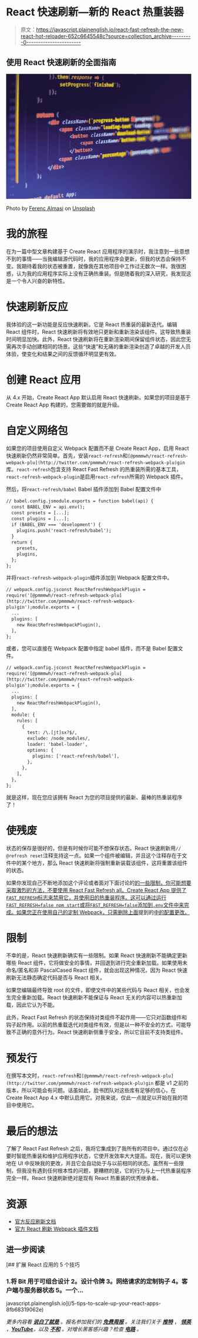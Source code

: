# React 快速刷新—新的 React 热重装器

> 原文：<https://javascript.plainenglish.io/react-fast-refresh-the-new-react-hot-reloader-652c6645548c?source=collection_archive---------0----------------------->

## 使用 React 快速刷新的全面指南

![](img/c814797e0ba805dfaa9f8aabd600c61a.png)

Photo by [Ferenc Almasi](https://unsplash.com/@flowforfrank?utm_source=medium&utm_medium=referral) on [Unsplash](https://unsplash.com?utm_source=medium&utm_medium=referral)

# 我的旅程

在为一篇中型文章构建基于 Create React 应用程序的演示时，我注意到一些意想不到的事情——当我编辑源代码时，我的应用程序会更新，但我的状态会保持不变。我期待着我的状态被重置，就像我在其他项目中工作过无数次一样。我很困惑，认为我的应用程序实际上没有正确热重装。但是随着我的深入研究，我发现这是一个令人兴奋的新特性。

# 快速刷新反应

我体验的这一新功能是反应快速刷新。它是 React 热重装的最新迭代。编辑 React 组件时，React 快速刷新将有效地只更新和重新渲染该组件。这导致热重装时间明显加快。此外，React 快速刷新将在重新渲染期间保留组件状态，因此您无需再次手动创建相同的场景。这些“快速”和无痛的重新渲染创造了卓越的开发人员体验，使变化和结果之间的反馈循环明显更有效。

# 创建 React 应用

从 4.x 开始，Create React App 默认启用 React 快速刷新。如果您的项目是基于 Create React App 构建的，您需要做的就是升级。

# 自定义网络包

如果您的项目使用自定义 Webpack 配置而不是 Create React App，启用 React 快速刷新仍然非常简单。首先，安装`react-refresh`和`[@pmmmwh/react-refresh-webpack-plu](http://twitter.com/pmmmwh/react-refresh-webpack-plu)gin`库。`react-refresh`包含支持 React Fast Refresh 的热重装所需的基本工具，`react-refresh-webpack-plugin`是启用`react-refresh`所需的 Webpack 插件。

然后，将`react-refresh/babel` Babel 插件添加到 Babel 配置文件中

```
// babel.config.jsmodule.exports = function babel(api) {
  const BABEL_ENV = api.env();
  const presets = [...];
  const plugins = [...];
  if (BABEL_ENV === 'development') {
    plugins.push('react-refresh/babel');
  }
  return {
    presets,
    plugins,
  };
};
```

并将`react-refresh-webpack-plugin`插件添加到 Webpack 配置文件中。

```
// webpack.config.jsconst ReactRefreshWebpackPlugin = require('[@pmmmwh/react-refresh-webpack-plu](http://twitter.com/pmmmwh/react-refresh-webpack-plu)gin');module.exports = {
  ...
  plugins: [
    new ReactRefreshWebpackPlugin(),
  ],
};
```

或者，您可以直接在 Webpack 配置中指定 babel 插件，而不是 Babel 配置文件。

```
// webpack.config.jsconst ReactRefreshWebpackPlugin = require('[@pmmmwh/react-refresh-webpack-plu](http://twitter.com/pmmmwh/react-refresh-webpack-plu)gin');module.exports = {
  ...
  plugins: [
    new ReactRefreshWebpackPlugin(),
  ],
  module: {
    rules: [
      {
        test: /\.[jt]sx?$/,
        exclude: /node_modules/,
        loader: 'babel-loader',
        options: {
          plugins: ['react-refresh/babel'],
        },
      },
    ],
  },
};
```

就是这样，现在您应该拥有 React 为您的项目提供的最新、最棒的热重装程序了！

# 使残废

状态的保存是很好的，但是有时候你可能不想保存状态。React 快速刷新用`// @refresh reset`注释支持这一点。如果一个组件被编辑，并且这个注释存在于文件中的某个地方，那么 React 快速刷新将强制重新装载该组件，这将重置该组件的状态。

如果你发现自己不断地添加这个评论或者面对下面讨论的[的一些限制，你可能想要采取激烈的方法，不要使用 React Fast Refresh all。Create React App 提供了`FAST_REFRESH`标志来禁用它，并使用旧的热重装程序。这可以通过运行`FAST_REFRESH=false npm start`或将`FAST_REFRESH=false`添加到`.env`文件中来完成。如果您正在使用自己的定制 Webpack，只需删除上面](#d493)提到的[中的配置更改。](#a961)

# 限制

不幸的是，React 快速刷新确实有一些限制。如果 React 快速刷新不能确定更新哪些 React 组件，它将做安全的事情，并回退到进行完全重新加载。如果使用未命名/匿名和非 PascalCased React 组件，就会出现这种情况，因为 React 快速刷新无法静态确定代码是否与 React 相关。

如果您编辑最终导致 root 的文件，即使文件中的某些代码与 React 相关，也会发生完全重新加载。React 快速刷新不能保证与 React 无关的内容可以热重新加载，因此它认为不能。

此外，React Fast Refresh 的状态保持对类组件不起作用——它只对函数组件和钩子起作用。以前的热重载迭代对类组件有效，但是以一种不安全的方式，可能导致不正确的意外行为。React 快速刷新侧重于安全，所以它目前不支持类组件。

# 预发行

在撰写本文时，`react-refresh`和`[@pmmmwh/react-refresh-webpack-plu](http://twitter.com/pmmmwh/react-refresh-webpack-plu)gin` 都是 v1 之前的版本，所以可能会有问题。话虽如此，脸书团队对这些库有足够的信心，在 Create React App 4.x 中默认启用它。对我来说，仅此一点就足以开始在我的项目中使用它。

# 最后的想法

了解了 React Fast Refresh 之后，我将它集成到了我所有的项目中。通过仅在必要时智能热重装和维护应用程序状态，它使开发效率大大提高。现在，我可以更快地在 UI 中反映我的更改，并且它会自动处于与以前相同的状态。虽然有一些限制，但我没有遇到任何根本性的问题，更糟糕的是，它的行为与上一代热重装程序完全一样。React 快速刷新绝对是现有 React 热重装的优秀继承者。

# 资源

*   [官方反应刷新文档](https://www.npmjs.com/package/react-refresh)
*   [官方 React 刷新 Webpack 插件文档](https://www.npmjs.com/package/@pmmmwh/react-refresh-webpack-plugin/v/latest)

## 进一步阅读

[](/5-tips-to-scale-up-your-react-apps-8fb68319062e) [## 扩展 React 应用的 5 个技巧

### 1.将 Bit 用于可组合设计 2。设计令牌 3。网络请求的定制钩子 4。客户端与服务器状态 5。一个…

javascript.plainenglish.io](/5-tips-to-scale-up-your-react-apps-8fb68319062e) 

*更多内容看* [***说白了就是***](https://plainenglish.io/) *。报名参加我们的* [***免费周报***](http://newsletter.plainenglish.io/) *。关注我们关于* [***推特***](https://twitter.com/inPlainEngHQ) ， [***领英***](https://www.linkedin.com/company/inplainenglish/) *，*[***YouTube***](https://www.youtube.com/channel/UCtipWUghju290NWcn8jhyAw)*，以及* [***不和***](https://discord.gg/GtDtUAvyhW) *。对增长黑客感兴趣？检查* [***电路***](https://circuit.ooo/) *。*